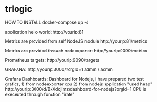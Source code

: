 # trlogic

HOW TO INSTALL
docker-compose up -d 

application hello world: 
http://yourip:81

Metrics are provided from self NodeJS module
http://yourip:81/metrics 

Metrics are provided throuch nodeexporter:
http://yourip:9090/metrics

Prometheus targets:
http://yourip:9090/targets

GRAFANA:
http://yourip:3000/?orgId=1  admin / admin

Grafana Dashboards:
Dashboard for Nodejs, i have prepared two test grafics, 1) from nodeexporter cpu 2) from nodejs application "used heap" 
http://yourip:3000/d/BxXdcjlmz/dashboard-for-nodejs?orgId=1
CPU is execeuted through function "irate"


